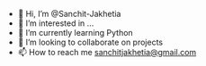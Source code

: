 - 👋 Hi, I’m @Sanchit-Jakhetia
- 👀 I’m interested in ...
- 🌱 I’m currently learning Python
- 💞️ I’m looking to collaborate on projects
- 📫 How to reach me sanchitjakhetia@gmail.com

<!---
Sanchit-Jakhetia/Sanchit-Jakhetia is a ✨ special ✨ repository because its `README.md` (this file) appears on your GitHub profile.
You can click the Preview link to take a look at your changes.
--->
